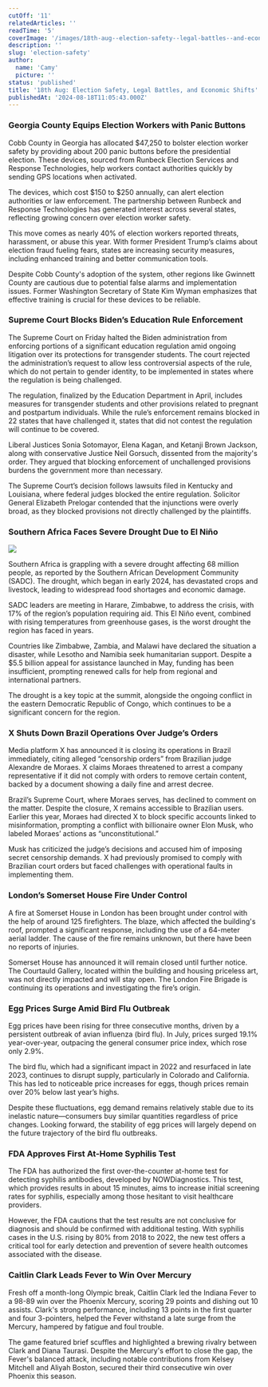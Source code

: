 ```yaml
---
cutOff: '11'
relatedArticles: ''
readTime: '5'
coverImage: '/images/18th-aug--election-safety--legal-battles--and-economic-shifts-I5MD.webp'
description: ''
slug: 'election-safety'
author:
  name: 'Camy'
  picture: ''
status: 'published'
title: '18th Aug: Election Safety, Legal Battles, and Economic Shifts'
publishedAt: '2024-08-18T11:05:43.000Z'
---
```


### Georgia County Equips Election Workers with Panic Buttons

Cobb County in Georgia has allocated $47,250 to bolster election worker safety by providing about 200 panic buttons before the presidential election. These devices, sourced from Runbeck Election Services and Response Technologies, help workers contact authorities quickly by sending GPS locations when activated.

The devices, which cost $150 to $250 annually, can alert election authorities or law enforcement. The partnership between Runbeck and Response Technologies has generated interest across several states, reflecting growing concern over election worker safety.

This move comes as nearly 40% of election workers reported threats, harassment, or abuse this year. With former President Trump’s claims about election fraud fueling fears, states are increasing security measures, including enhanced training and better communication tools.

Despite Cobb County's adoption of the system, other regions like Gwinnett County are cautious due to potential false alarms and implementation issues. Former Washington Secretary of State Kim Wyman emphasizes that effective training is crucial for these devices to be reliable.

### Supreme Court Blocks Biden’s Education Rule Enforcement

The Supreme Court on Friday halted the Biden administration from enforcing portions of a significant education regulation amid ongoing litigation over its protections for transgender students. The court rejected the administration’s request to allow less controversial aspects of the rule, which do not pertain to gender identity, to be implemented in states where the regulation is being challenged.

The regulation, finalized by the Education Department in April, includes measures for transgender students and other provisions related to pregnant and postpartum individuals. While the rule’s enforcement remains blocked in 22 states that have challenged it, states that did not contest the regulation will continue to be covered.

Liberal Justices Sonia Sotomayor, Elena Kagan, and Ketanji Brown Jackson, along with conservative Justice Neil Gorsuch, dissented from the majority's order. They argued that blocking enforcement of unchallenged provisions burdens the government more than necessary.

The Supreme Court’s decision follows lawsuits filed in Kentucky and Louisiana, where federal judges blocked the entire regulation. Solicitor General Elizabeth Prelogar contended that the injunctions were overly broad, as they blocked provisions not directly challenged by the plaintiffs.

### Southern Africa Faces Severe Drought Due to El Niño

![](/images/18th-aug--election-safety--legal-battles--and-economic-shifts-YyOT.webp)

Southern Africa is grappling with a severe drought affecting 68 million people, as reported by the Southern African Development Community (SADC). The drought, which began in early 2024, has devastated crops and livestock, leading to widespread food shortages and economic damage.

SADC leaders are meeting in Harare, Zimbabwe, to address the crisis, with 17% of the region’s population requiring aid. This El Niño event, combined with rising temperatures from greenhouse gases, is the worst drought the region has faced in years.

Countries like Zimbabwe, Zambia, and Malawi have declared the situation a disaster, while Lesotho and Namibia seek humanitarian support. Despite a $5.5 billion appeal for assistance launched in May, funding has been insufficient, prompting renewed calls for help from regional and international partners.

The drought is a key topic at the summit, alongside the ongoing conflict in the eastern Democratic Republic of Congo, which continues to be a significant concern for the region.

### X Shuts Down Brazil Operations Over Judge’s Orders

Media platform X has announced it is closing its operations in Brazil immediately, citing alleged “censorship orders” from Brazilian judge Alexandre de Moraes. X claims Moraes threatened to arrest a company representative if it did not comply with orders to remove certain content, backed by a document showing a daily fine and arrest decree.

Brazil’s Supreme Court, where Moraes serves, has declined to comment on the matter. Despite the closure, X remains accessible to Brazilian users. Earlier this year, Moraes had directed X to block specific accounts linked to misinformation, prompting a conflict with billionaire owner Elon Musk, who labeled Moraes’ actions as “unconstitutional.”

Musk has criticized the judge’s decisions and accused him of imposing secret censorship demands. X had previously promised to comply with Brazilian court orders but faced challenges with operational faults in implementing them.

### London’s Somerset House Fire Under Control

A fire at Somerset House in London has been brought under control with the help of around 125 firefighters. The blaze, which affected the building's roof, prompted a significant response, including the use of a 64-meter aerial ladder. The cause of the fire remains unknown, but there have been no reports of injuries.

Somerset House has announced it will remain closed until further notice. The Courtauld Gallery, located within the building and housing priceless art, was not directly impacted and will stay open. The London Fire Brigade is continuing its operations and investigating the fire’s origin.

### Egg Prices Surge Amid Bird Flu Outbreak

Egg prices have been rising for three consecutive months, driven by a persistent outbreak of avian influenza (bird flu). In July, prices surged 19.1% year-over-year, outpacing the general consumer price index, which rose only 2.9%.

The bird flu, which had a significant impact in 2022 and resurfaced in late 2023, continues to disrupt supply, particularly in Colorado and California. This has led to noticeable price increases for eggs, though prices remain over 20% below last year’s highs.

Despite these fluctuations, egg demand remains relatively stable due to its inelastic nature—consumers buy similar quantities regardless of price changes. Looking forward, the stability of egg prices will largely depend on the future trajectory of the bird flu outbreaks.

### FDA Approves First At-Home Syphilis Test

The FDA has authorized the first over-the-counter at-home test for detecting syphilis antibodies, developed by NOWDiagnostics. This test, which provides results in about 15 minutes, aims to increase initial screening rates for syphilis, especially among those hesitant to visit healthcare providers.

However, the FDA cautions that the test results are not conclusive for diagnosis and should be confirmed with additional testing. With syphilis cases in the U.S. rising by 80% from 2018 to 2022, the new test offers a critical tool for early detection and prevention of severe health outcomes associated with the disease.

### Caitlin Clark Leads Fever to Win Over Mercury

Fresh off a month-long Olympic break, Caitlin Clark led the Indiana Fever to a 98-89 win over the Phoenix Mercury, scoring 29 points and dishing out 10 assists. Clark's strong performance, including 13 points in the first quarter and four 3-pointers, helped the Fever withstand a late surge from the Mercury, hampered by fatigue and foul trouble.

The game featured brief scuffles and highlighted a brewing rivalry between Clark and Diana Taurasi. Despite the Mercury's effort to close the gap, the Fever's balanced attack, including notable contributions from Kelsey Mitchell and Aliyah Boston, secured their third consecutive win over Phoenix this season.
